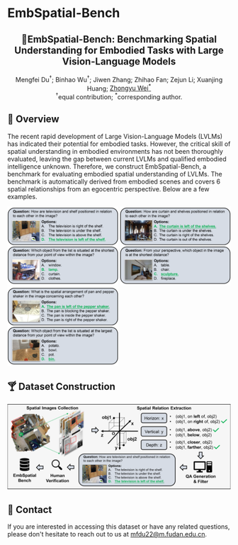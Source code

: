 # EmbSpatial-Bench
<div align="center">

<h2>🎇EmbSpatial-Bench: Benchmarking Spatial Understanding for Embodied Tasks with Large Vision-Language Models
</h2>

<div>
    Mengfei Du<sup>†</sup>;
    Binhao Wu<sup>†</sup></a>;
    Jiwen Zhang;
    Zhihao Fan;
    Zejun Li;
    Xuanjing Huang;
    <a href='http://www.sdspeople.fudan.edu.cn/zywei/' target='_blank'>Zhongyu Wei<sup>*</sup></a>
</div>
<sup>†</sup>equal contribution; <sup>*</sup>corresponding author.


<br>

</div>


## 🍹 Overview
The recent rapid development of Large Vision-Language Models (LVLMs) has indicated their potential for embodied tasks. However, the critical skill of spatial understanding in embodied environments has not been thoroughly evaluated, leaving the gap between current LVLMs and qualified embodied intelligence unknown. Therefore, we construct EmbSpatial-Bench, a benchmark for evaluating embodied spatial understanding of LVLMs. The benchmark is automatically derived from embodied scenes and covers 6 spatial relationships from an egocentric perspective. Below are a few examples.

<img src="assets/example.png" style="width:250px" /> <img src="assets/example2.png" style="width:250px" /> <img src="assets/example3.png" style="width:250px" />




## 🍸 Dataset Construction
![](assets/method_overview.png)



## 🍻 Contact

If you are interested in accessing this dataset or have any related questions, please don't hesitate to reach out to us at mfdu22@m.fudan.edu.cn.

